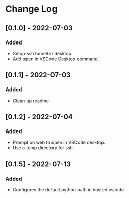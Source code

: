 # Change Log

## [0.1.0] - 2022-07-03
### Added
- Setup ssh tunnel in desktop.
- Add open in VSCode Desktop command.

## [0.1.1] - 2022-07-03
### Added
- Clean up readme

## [0.1.2] - 2022-07-04
### Added
- Prompt on web to open in VSCode desktop.
- Use a temp directory for ssh.

## [0.1.5] - 2022-07-13
### Added
- Configures the default python path in hosted vscode
